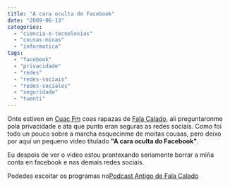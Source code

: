```yaml
---
title: "A cara oculta de Facebook"
date: "2009-06-13"
categories: 
  - "ciencia-e-tecnoloxias"
  - "cousas-minas"
  - "informatica"
tags: 
  - "facebook"
  - "privacidade"
  - "redes"
  - "redes-sociais"
  - "redes-sociales"
  - "seguridade"
  - "tuenti"
---
```


Onte estiven en [Cuac Fm](http://www.cuacfm.org/) coas rapazas de [Fala Calado](http://falacalado.podomatic.com/), ali preguntaronme pola privacidade e ata que punto eran seguras as redes sociais. Como foi todo un pouco sobre a marcha esquecinme de moitas cousas, pero deixo por aquí un pequeno video titulado **"A cara oculta do Facebook"**.

Eu despois de ver o video estou prantexando seriamente borrar a miña conta en facebook e nas demais redes sociais.

Podedes escoitar os programas no[Podcast Antigo de Fala Calado](http://www.esnips.com/web/falacalado-Programas)
